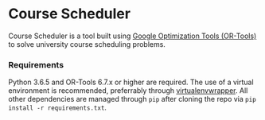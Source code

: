 # Course Scheduler

Course Scheduler is a tool built using [Google Optimization Tools (OR-Tools)](https://developers.google.com/optimization/) to solve university course scheduling problems.

### Requirements

Python 3.6.5 and OR-Tools 6.7.x or higher are required. The use of a virtual environment is recommended, preferrably through [virtualenvwrapper](https://virtualenvwrapper.readthedocs.io/en/stable/). All other dependencies are managed through `pip` after cloning the repo via `pip install -r requirements.txt`.
